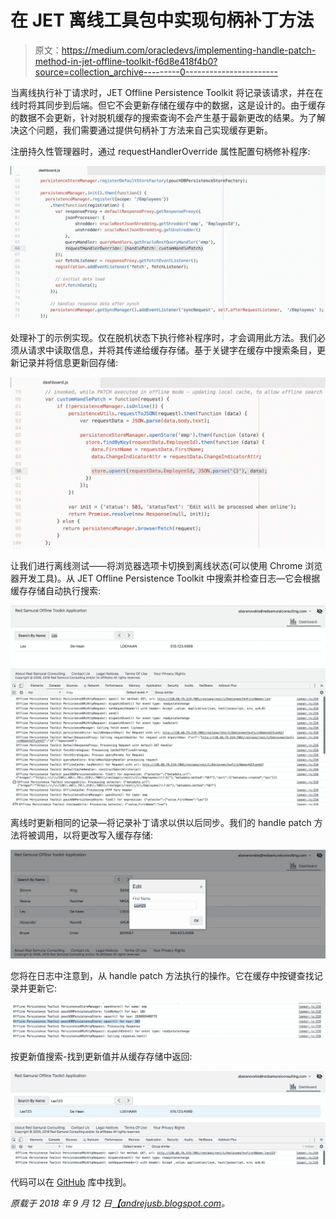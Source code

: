 # 在 JET 离线工具包中实现句柄补丁方法

> 原文：<https://medium.com/oracledevs/implementing-handle-patch-method-in-jet-offline-toolkit-f6d8e418f4b0?source=collection_archive---------0----------------------->

当离线执行补丁请求时，JET Offline Persistence Toolkit 将记录该请求，并在在线时将其同步到后端。但它不会更新存储在缓存中的数据，这是设计的。由于缓存的数据不会更新，针对脱机缓存的搜索查询不会产生基于最新更改的结果。为了解决这个问题，我们需要通过提供句柄补丁方法来自己实现缓存更新。

注册持久性管理器时，通过 requestHandlerOverride 属性配置句柄修补程序:

![](img/06ae7e4c5564ccb27821ec4f4a8fbd80.png)

处理补丁的示例实现。仅在脱机状态下执行修补程序时，才会调用此方法。我们必须从请求中读取信息，并将其传递给缓存存储。基于关键字在缓存中搜索条目，更新记录并将信息更新回存储:

![](img/0c70057561f95eea9fee5501ab4b9b25.png)

让我们进行离线测试——将浏览器选项卡切换到离线状态(可以使用 Chrome 浏览器开发工具)。从 JET Offline Persistence Toolkit 中搜索并检查日志—它会根据缓存存储自动执行搜索:

![](img/56ce2c2f21bbee49e35955864af5f769.png)

离线时更新相同的记录—将记录补丁请求以供以后同步。我们的 handle patch 方法将被调用，以将更改写入缓存存储:

![](img/ec9f6c604d9564bce0b2b5394fb21a13.png)

您将在日志中注意到，从 handle patch 方法执行的操作。它在缓存中按键查找记录并更新它:

![](img/305c733150c6b8f94cc3696f1651e171.png)

按更新值搜索-找到更新值并从缓存存储中返回:

![](img/2be109eb59c6ccd9d6f2e11f9ce1ea35.png)

代码可以在 [GitHub](https://github.com/abaranovskis-redsamurai/persistencejetapp) 库中找到。

*原载于 2018 年 9 月 12 日*[*【andrejusb.blogspot.com*](https://andrejusb.blogspot.com/2018/09/implementing-handle-patch-method-for.html)*。*